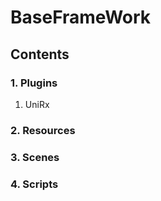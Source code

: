 BaseFrameWork
=============
Contents
--------
### 1. Plugins
1) UniRx
   

   
### 2. Resources

### 3. Scenes

### 4. Scripts
